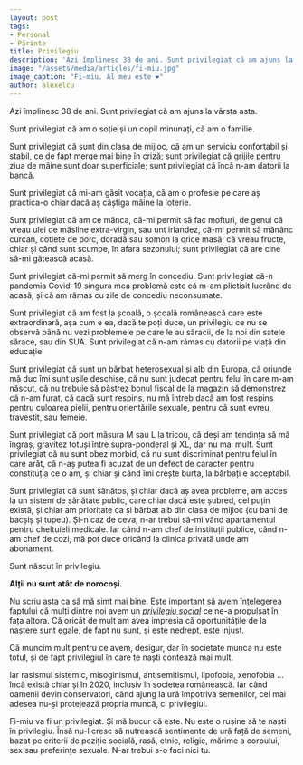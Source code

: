 ```yaml
---
layout: post
tags:
- Personal
- Părinte
title: Privilegiu
description: 'Azi împlinesc 38 de ani. Sunt privilegiat că am ajuns la vârsta asta, sunt un norocos. Alții nu sunt.'
image: "/assets/media/articles/fi-miu.jpg"
image_caption: "Fi-miu. Al meu este ❤️"
author: alexelcu
---
```


<p class="intro">
  Azi împlinesc 38 de ani. Sunt privilegiat că am ajuns la vârsta asta.
</p>

Sunt privilegiat că am o soție și un copil minunați, că am o familie.

Sunt privilegiat că sunt din clasa de mijloc, că am un serviciu confortabil și stabil, ce de fapt merge mai bine în criză; sunt privilegiat că grijile pentru ziua de mâine sunt doar superficiale; sunt privilegiat că încă n-am datorii la bancă.

Sunt privilegiat că mi-am găsit vocația, că am o profesie pe care aș practica-o chiar dacă aș câștiga mâine la loterie.

Sunt privilegiat că am ce mânca, că-mi permit să fac mofturi, de genul că vreau ulei de măsline extra-virgin, sau unt irlandez, că-mi permit să mănânc curcan, cotlete de porc, doradă sau somon la orice masă; că vreau fructe, chiar și când sunt scumpe, în afara sezonului; sunt privilegiat că are cine să-mi gătească acasă.

Sunt privilegiat că-mi permit să merg în concediu. Sunt privilegiat că-n pandemia Covid-19 singura mea problemă este că m-am plictisit lucrând de acasă, și că am rămas cu zile de concediu neconsumate.

Sunt privilegiat că am fost la școală, o școală românească care este extraordinară, așa cum e ea, dacă te poți duce, un privilegiu ce nu se observă până nu vezi problemele pe care le au săracii, de la noi din satele sărace, sau din SUA. Sunt privilegiat că n-am rămas cu datorii pe viață din educație.

Sunt privilegiat că sunt un bărbat heterosexual și alb din Europa, că oriunde mă duc îmi sunt ușile deschise, că nu sunt judecat pentru felul în care m-am născut, că nu trebuie să păstrez bonul fiscal de la magazin să demonstrez că n-am furat, că dacă sunt respins, nu mă întreb dacă am fost respins pentru culoarea pielii, pentru orientările sexuale, pentru că sunt evreu, travestit, sau femeie.

Sunt privilegiat că port măsura M sau L la tricou, că deși am tendința să mă îngraș, gravitez totuși între supra-ponderal și XL, dar nu mai mult. Sunt privilegiat că nu sunt obez morbid, că nu sunt discriminat pentru felul în care arăt, că n-aș putea fi acuzat de un defect de caracter pentru constituția ce o am, și chiar și când îmi crește burta, la bărbați e acceptabil.

Sunt privilegiat că sunt sănătos, și chiar dacă aș avea probleme, am acces la un sistem de sănătate public, care chiar dacă este șubred, cel puțin există, și chiar am prioritate ca și bărbat alb din clasa de mijloc (cu bani de bacșiș și tupeu). Și-n caz de ceva, n-ar trebui să-mi vând apartamentul pentru cheltuieli medicale. Iar când n-am chef de instituții publice, când n-am chef de cozi, mă pot duce oricând la clinica privată unde am abonament.

Sunt născut în privilegiu.

**Alții nu sunt atât de norocoși.**

Nu scriu asta ca să mă simt mai bine. Este important să avem înțelegerea faptului că mulți dintre noi avem un [_privilegiu social_](https://en.wikipedia.org/wiki/Social_privilege) ce ne-a propulsat în fața altora. Că oricât de mult am avea impresia că oportunitățile de la naștere sunt egale, de fapt nu sunt, și este nedrept, este injust.

Că muncim mult pentru ce avem, desigur, dar în societate munca nu este totul, și de fapt privilegiul în care te naști contează mai mult.

Iar rasismul sistemic, misoginismul, antisemitismul, lipofobia, xenofobia ... încă există chiar și în 2020, inclusiv în societea românească. Iar când oamenii devin conservatori, când ajung la ură împotriva semenilor, cel mai adesea nu-și protejează propria muncă, ci privilegiul.

Fi-miu va fi un privilegiat. Și mă bucur că este. Nu este o rușine să te naști în privilegiu. Însă nu-l cresc să nutrească sentimente de ură față de semeni, bazat pe criterii de poziție socială, rasă, etnie, religie, mărime a corpului, sex sau preferințe sexuale. N-ar trebui s-o faci nici tu.
